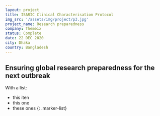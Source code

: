 ```yaml
---
layout: project
title: ISARIC Clinical Characterisation Protocol
img_src: '/assets/img/project/p3.jpg'
project_name: Research preparedness
company: Themeix
status: Complete
date: 22 DEC 2020
city: Dhaka
country: Bangladesh
---
```


## Ensuring global research preparedness for the next outbreak

With a list:

- this iten
- this one
- these ones
{: .marker-list}
